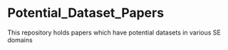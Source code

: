 # Potential_Dataset_Papers
This repository holds papers which have potential datasets in various SE domains

